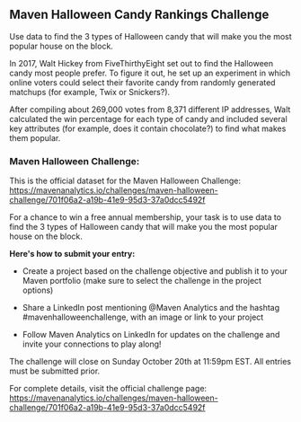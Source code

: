 <h2>Maven Halloween Candy Rankings Challenge</h2>

Use data to find the 3 types of Halloween candy that will make you the most popular house on the block.

In 2017, Walt Hickey from FiveThirthyEight set out to find the Halloween candy most people prefer. To figure it out, he set up an experiment in which online voters could select their favorite candy from randomly generated matchups (for example, Twix or Snickers?).

After compiling about 269,000 votes from 8,371 different IP addresses, Walt calculated the win percentage for each type of candy and included several key attributes (for example, does it contain chocolate?) to find what makes them popular.

<h3>Maven Halloween Challenge:</h3>

This is the official dataset for the Maven Halloween Challenge: https://mavenanalytics.io/challenges/maven-halloween-challenge/701f06a2-a19b-41e9-95d3-37a0dcc5492f

For a chance to win a free annual membership, your task is to use data to find the 3 types of Halloween candy that will make you the most popular house on the block.

<b>Here's how to submit your entry:</b>

 - Create a project based on the challenge objective and publish it to your Maven portfolio (make sure to select the challenge in the project options)

 - Share a LinkedIn post mentioning @Maven Analytics and the hashtag #mavenhalloweenchallenge, with an image or link to your project

 - Follow Maven Analytics on LinkedIn for updates on the challenge and invite your connections to play along!

The challenge will close on Sunday October 20th at 11:59pm EST. All entries must be submitted prior.

For complete details, visit the official challenge page: https://mavenanalytics.io/challenges/maven-halloween-challenge/701f06a2-a19b-41e9-95d3-37a0dcc5492f


